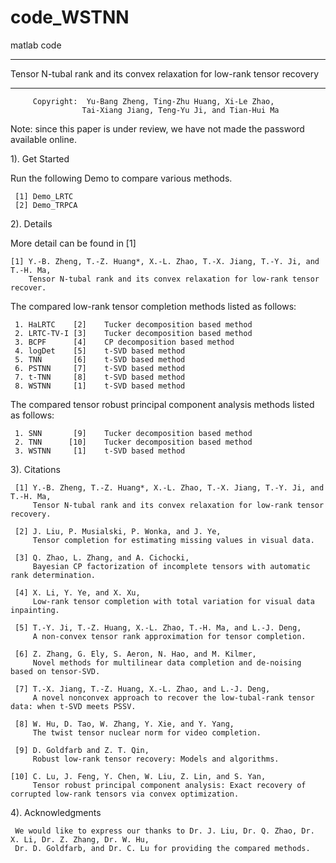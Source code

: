 # code_WSTNN
matlab code
******************************************************************************
  Tensor N-tubal rank and its convex relaxation for low-rank tensor recovery
******************************************************************************

         Copyright:  Yu-Bang Zheng, Ting-Zhu Huang, Xi-Le Zhao,
                    Tai-Xiang Jiang, Teng-Yu Ji, and Tian-Hui Ma
                    
 Note: since this paper is under review, we have not made the password available online.

 1). Get Started

 Run the following Demo to compare various methods.

     [1] Demo_LRTC
     [2] Demo_TRPCA
  

 2). Details

 More detail can be found in [1]

    [1] Y.-B. Zheng, T.-Z. Huang*, X.-L. Zhao, T.-X. Jiang, T.-Y. Ji, and T.-H. Ma,
        Tensor N-tubal rank and its convex relaxation for low-rank tensor recover.


 The compared low-rank tensor completion methods listed as follows:

     1. HaLRTC    [2]    Tucker decomposition based method
     2. LRTC-TV-I [3]    Tucker decomposition based method
     3. BCPF      [4]    CP decomposition based method     
     4. logDet    [5]    t-SVD based method
     5. TNN       [6]    t-SVD based method
     6. PSTNN     [7]    t-SVD based method
     7. t-TNN     [8]    t-SVD based method
     8. WSTNN     [1]    t-SVD based method


 The compared tensor robust principal component analysis methods listed as follows:

     1. SNN       [9]    Tucker decomposition based method
     2. TNN      [10]    Tucker decomposition based method
     3. WSTNN     [1]    t-SVD based method 


 3). Citations

     [1] Y.-B. Zheng, T.-Z. Huang*, X.-L. Zhao, T.-X. Jiang, T.-Y. Ji, and T.-H. Ma,
         Tensor N-tubal rank and its convex relaxation for low-rank tensor recovery.

     [2] J. Liu, P. Musialski, P. Wonka, and J. Ye,
         Tensor completion for estimating missing values in visual data.

     [3] Q. Zhao, L. Zhang, and A. Cichocki,
         Bayesian CP factorization of incomplete tensors with automatic rank determination.

     [4] X. Li, Y. Ye, and X. Xu,
         Low-rank tensor completion with total variation for visual data inpainting.

     [5] T.-Y. Ji, T.-Z. Huang, X.-L. Zhao, T.-H. Ma, and L.-J. Deng,
         A non-convex tensor rank approximation for tensor completion.

     [6] Z. Zhang, G. Ely, S. Aeron, N. Hao, and M. Kilmer,
         Novel methods for multilinear data completion and de-noising based on tensor-SVD.

     [7] T.-X. Jiang, T.-Z. Huang, X.-L. Zhao, and L.-J. Deng,
         A novel nonconvex approach to recover the low-tubal-rank tensor data: when t-SVD meets PSSV.

     [8] W. Hu, D. Tao, W. Zhang, Y. Xie, and Y. Yang,
         The twist tensor nuclear norm for video completion.

     [9] D. Goldfarb and Z. T. Qin,
         Robust low-rank tensor recovery: Models and algorithms.
        
    [10] C. Lu, J. Feng, Y. Chen, W. Liu, Z. Lin, and S. Yan,
         Tensor robust principal component analysis: Exact recovery of corrupted low-rank tensors via convex optimization.

  4). Acknowledgments

     We would like to express our thanks to Dr. J. Liu, Dr. Q. Zhao, Dr. X. Li, Dr. Z. Zhang, Dr. W. Hu, 
     Dr. D. Goldfarb, and Dr. C. Lu for providing the compared methods.
